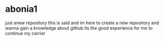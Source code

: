 # abonia1
just anew repository
this is said and im here to create a new repository and wanna gain a knowledge about  github
its the good experience for me to continue my carrier
